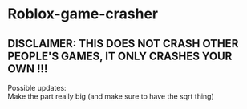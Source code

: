 # Roblox-game-crasher
## DISCLAIMER: THIS DOES NOT CRASH OTHER PEOPLE'S GAMES, IT ONLY CRASHES YOUR OWN !!!
Possible updates:   
Make the part really big (and make sure to have the sqrt thing)
